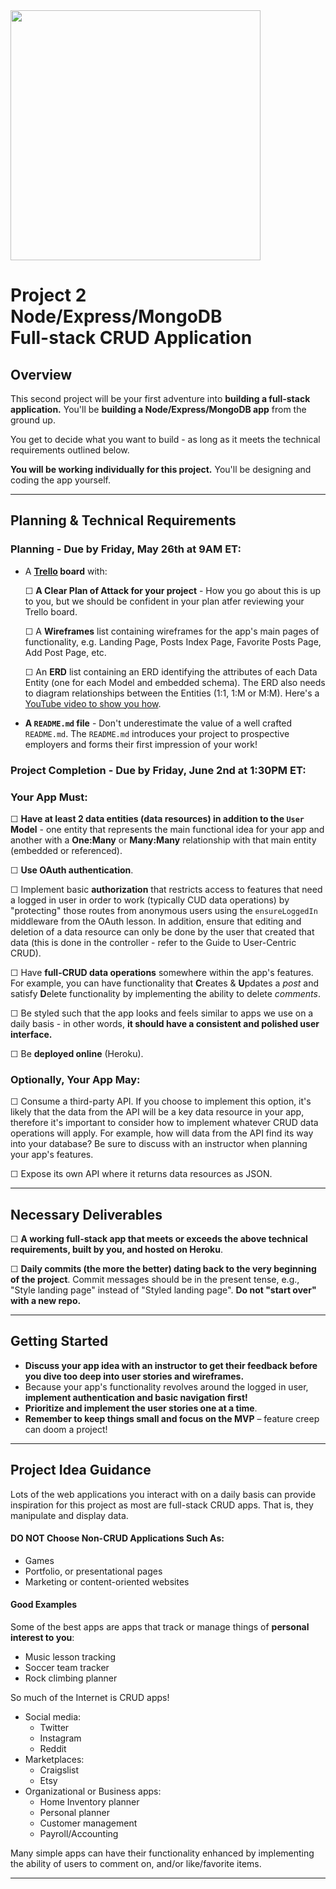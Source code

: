 <img src="https://i.imgur.com/QgojyYY.png" width="400">

# Project 2<br>Node/Express/MongoDB<br>Full-stack CRUD Application

## Overview

This second project will be your first adventure into **building a full-stack application.** You'll be **building a Node/Express/MongoDB app** from the ground up.

You get to decide what you want to build - as long as it meets the technical requirements outlined below.

**You will be working individually for this project.** You'll be designing and coding the app yourself.

---

## Planning & Technical Requirements

### Planning - Due by **Friday, May 26th at 9AM ET**:

- A **[Trello](https://trello.com/) board** with:
    
    ☐ **A Clear Plan of Attack for your project** - How you go about this is up to you, but we should be confident in your plan atfer reviewing your Trello board.

    ☐ A **Wireframes** list containing wireframes for the app's main pages of functionality, e.g. Landing Page, Posts Index Page, Favorite Posts Page, Add Post Page, etc.
    
    ☐ An **ERD** list containing an ERD identifying the attributes of each Data Entity (one for each Model and embedded schema). The ERD also needs to diagram relationships between the Entities (1:1, 1:M or M:M). Here's a [YouTube video to show you how](https://www.youtube.com/watch?v=QpdhBUYk7Kk).

- **A ``README.md`` file** - Don't underestimate the value of a well crafted `README.md`. The `README.md` introduces your project to prospective employers and forms their first impression of your work!

### Project Completion - Due by **Friday, June 2nd at 1:30PM ET**:

### Your App Must:

☐ **Have at least 2 data entities (data resources) in addition to the `User` Model** - one entity that represents the main functional idea for your app and another with a **One:Many** or **Many:Many** relationship with that main entity (embedded or referenced).

☐ **Use OAuth authentication**.

☐ Implement basic **authorization** that restricts access to features that need a logged in user in order to work (typically CUD data operations) by "protecting" those routes from anonymous users using the `ensureLoggedIn` middleware from the OAuth lesson.  In addition, ensure that editing and deletion of a data resource can only be done by the user that created that data (this is done in the controller - refer to the Guide to User-Centric CRUD).

☐ Have **full-CRUD data operations** somewhere within the app's features. For example, you can have functionality that **C**reates & **U**pdates a _post_ and satisfy **D**elete functionality by implementing the ability to delete _comments_.

☐ Be styled such that the app looks and feels similar to apps we use on a daily basis - in other words, **it should have a consistent and polished user interface.**

☐ Be **deployed online** (Heroku).

### Optionally, Your App May:

☐ Consume a third-party API.  If you choose to implement this option, it's likely that the data from the API will be a key data resource in your app, therefore it's important to consider how to implement whatever CRUD data operations will apply.  For example, how will data from the API find its way into your database?  Be sure to discuss with an instructor when planning your app's features.

☐ Expose its own API where it returns data resources as JSON.

---

## Necessary Deliverables

☐ **A working full-stack app that meets or exceeds the above technical requirements, built by you, and hosted on Heroku**.

☐ **Daily commits (the more the better) dating back to the very beginning of the project**. Commit messages should be in the present tense, e.g., "Style landing page" instead of "Styled landing page". **Do not "start over" with a new repo.**

---

## Getting Started

- **Discuss your app idea with an instructor to get their feedback before you dive too deep into user stories and wireframes.**
- Because your app's functionality revolves around the logged in user, **implement authentication and basic navigation first!**
- **Prioritize and implement the user stories one at a time**.
- **Remember to keep things small and focus on the MVP** – feature creep can doom a project!

---

## Project Idea Guidance

Lots of the web applications you interact with on a daily basis can provide inspiration for this project as most are full-stack CRUD apps.  That is, they manipulate and display data.

#### DO NOT Choose Non-CRUD Applications Such As:

- Games
- Portfolio, or presentational pages
- Marketing or content-oriented websites

#### Good Examples

Some of the best apps are apps that track or manage things of **personal interest to you**:
  
- Music lesson tracking
- Soccer team tracker
- Rock climbing planner

So much of the Internet is CRUD apps!

- Social media:
  - Twitter
  - Instagram
  - Reddit
- Marketplaces: 
  - Craigslist
  - Etsy
- Organizational or Business apps:
  - Home Inventory planner
  - Personal planner
  - Customer management
  - Payroll/Accounting

Many simple apps can have their functionality enhanced by implementing the ability of users to comment on, and/or like/favorite items.

---
